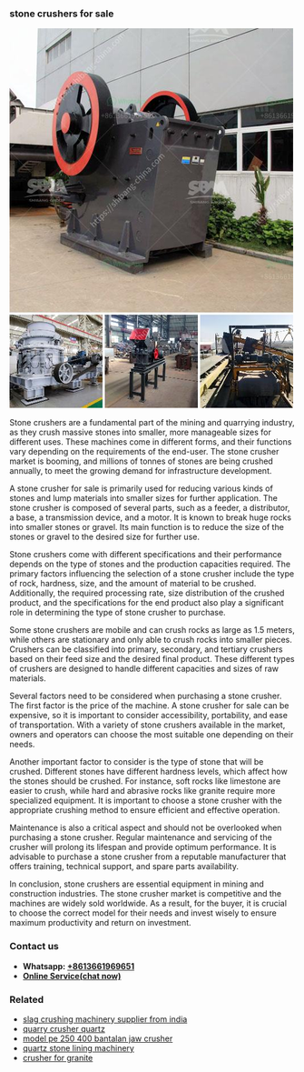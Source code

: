 <h3>stone crushers for sale</h3><img src='1708587428.jpg' alt=''><p>Stone crushers are a fundamental part of the mining and quarrying industry, as they crush massive stones into smaller, more manageable sizes for different uses. These machines come in different forms, and their functions vary depending on the requirements of the end-user. The stone crusher market is booming, and millions of tonnes of stones are being crushed annually, to meet the growing demand for infrastructure development.</p><p>A stone crusher for sale is primarily used for reducing various kinds of stones and lump materials into smaller sizes for further application. The stone crusher is composed of several parts, such as a feeder, a distributor, a base, a transmission device, and a motor. It is known to break huge rocks into smaller stones or gravel. Its main function is to reduce the size of the stones or gravel to the desired size for further use.</p><p>Stone crushers come with different specifications and their performance depends on the type of stones and the production capacities required. The primary factors influencing the selection of a stone crusher include the type of rock, hardness, size, and the amount of material to be crushed. Additionally, the required processing rate, size distribution of the crushed product, and the specifications for the end product also play a significant role in determining the type of stone crusher to purchase.</p><p>Some stone crushers are mobile and can crush rocks as large as 1.5 meters, while others are stationary and only able to crush rocks into smaller pieces. Crushers can be classified into primary, secondary, and tertiary crushers based on their feed size and the desired final product. These different types of crushers are designed to handle different capacities and sizes of raw materials.</p><p>Several factors need to be considered when purchasing a stone crusher. The first factor is the price of the machine. A stone crusher for sale can be expensive, so it is important to consider accessibility, portability, and ease of transportation. With a variety of stone crushers available in the market, owners and operators can choose the most suitable one depending on their needs.</p><p>Another important factor to consider is the type of stone that will be crushed. Different stones have different hardness levels, which affect how the stones should be crushed. For instance, soft rocks like limestone are easier to crush, while hard and abrasive rocks like granite require more specialized equipment. It is important to choose a stone crusher with the appropriate crushing method to ensure efficient and effective operation.</p><p>Maintenance is also a critical aspect and should not be overlooked when purchasing a stone crusher. Regular maintenance and servicing of the crusher will prolong its lifespan and provide optimum performance. It is advisable to purchase a stone crusher from a reputable manufacturer that offers training, technical support, and spare parts availability.</p><p>In conclusion, stone crushers are essential equipment in mining and construction industries. The stone crusher market is competitive and the machines are widely sold worldwide. As a result, for the buyer, it is crucial to choose the correct model for their needs and invest wisely to ensure maximum productivity and return on investment.</p><h3>Contact us</h3><ul><li><strong>Whatsapp:&nbsp;<a href="https://wa.me/8613661969651">+8613661969651</a></strong></li><li><a href="https://swt.shibang-china.com/?git&amp;zhl&amp;stone crushers for sale"><strong>Online Service(chat now)</strong></a></li></ul><h3>Related</h3><ul><li><a href='slag crushing machinery supplier from india.md'>slag crushing machinery supplier from india</a></li><li><a href='quarry crusher quartz.md'>quarry crusher quartz</a></li><li><a href='model pe 250 400 bantalan jaw crusher.md'>model pe 250 400 bantalan jaw crusher</a></li><li><a href='quartz stone lining machinery.md'>quartz stone lining machinery</a></li><li><a href='crusher for granite.md'>crusher for granite</a></li></ul>